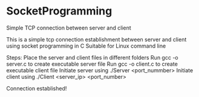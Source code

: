 # SocketProgramming
Simple TCP connection between server and client

This is a simple tcp connection establishment between server and client using socket programming in C
Suitable for Linux command line

Steps:
Place the server and client files in different folders
Run gcc -o server.c to create executable server file
Run gcc -o client.c to create executable client file
Initiate server using ./Server <port_nummber>
Initiate client using ./Client <server_ip> <port_number>

Connection established!
